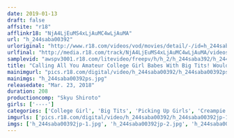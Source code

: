 ```yaml
---
date: 2019-01-13
draft: false
affsite: "r18"
afflinkr18: "NjA4LjEuMS4xLjAuMC4wLjAuMA"
url: "h_244saba00392"
urloriginal: "http://www.r18.com/videos/vod/movies/detail/-/id=h_244saba00392"
urlfinal: "http://media.r18.com/track/NjA4LjEuMS4xLjAuMC4wLjAuMA/videos/vod/movies/detail/-/id=h_244saba00392"
samplevid: "awspv3001.r18.com/litevideo/freepv/h/h_2/h_244saba392/h_244saba392_dmb_w.mp4"
title: "Calling All You Amateur College Girl Babes With Big Tits! Would You Like To Perform Public Masturbation While Looking A Cherry Boy In The Eye? Enjoy Dripping And Buttery Smooth Throbbing Pussies In Pussy Grinding Pleasure And A Raw Fucking Cherry Popping Fuck Fest Special!"
mainimgurl: "pics.r18.com/digital/video/h_244saba00392/h_244saba00392ps.jpg"
mainimgs: "h_244saba00392ps.jpg"
releasedate: "Mar. 23, 2018"
duration: 208
productioncomp: "Skyu Shiroto"
girls: ['----']
categories: ['College Girl', 'Big Tits', 'Picking Up Girls', 'Creampie', 'Masturbation', 'Hi-Def']
imgurls: ['pics.r18.com/digital/video/h_244saba00392/h_244saba00392jp-1.jpg', 'pics.r18.com/digital/video/h_244saba00392/h_244saba00392jp-2.jpg', 'pics.r18.com/digital/video/h_244saba00392/h_244saba00392jp-3.jpg', 'pics.r18.com/digital/video/h_244saba00392/h_244saba00392jp-4.jpg', 'pics.r18.com/digital/video/h_244saba00392/h_244saba00392jp-5.jpg', 'pics.r18.com/digital/video/h_244saba00392/h_244saba00392jp-6.jpg', 'pics.r18.com/digital/video/h_244saba00392/h_244saba00392jp-7.jpg', 'pics.r18.com/digital/video/h_244saba00392/h_244saba00392jp-8.jpg', 'pics.r18.com/digital/video/h_244saba00392/h_244saba00392jp-9.jpg', 'pics.r18.com/digital/video/h_244saba00392/h_244saba00392jp-10.jpg', 'pics.r18.com/digital/video/h_244saba00392/h_244saba00392jp-11.jpg', 'pics.r18.com/digital/video/h_244saba00392/h_244saba00392jp-12.jpg', 'pics.r18.com/digital/video/h_244saba00392/h_244saba00392jp-13.jpg', 'pics.r18.com/digital/video/h_244saba00392/h_244saba00392jp-14.jpg', 'pics.r18.com/digital/video/h_244saba00392/h_244saba00392jp-15.jpg', 'pics.r18.com/digital/video/h_244saba00392/h_244saba00392jp-16.jpg', 'pics.r18.com/digital/video/h_244saba00392/h_244saba00392jp-17.jpg', 'pics.r18.com/digital/video/h_244saba00392/h_244saba00392jp-18.jpg', 'pics.r18.com/digital/video/h_244saba00392/h_244saba00392jp-19.jpg', 'pics.r18.com/digital/video/h_244saba00392/h_244saba00392jp-20.jpg']
imgs: ['h_244saba00392jp-1.jpg', 'h_244saba00392jp-2.jpg', 'h_244saba00392jp-3.jpg', 'h_244saba00392jp-4.jpg', 'h_244saba00392jp-5.jpg', 'h_244saba00392jp-6.jpg', 'h_244saba00392jp-7.jpg', 'h_244saba00392jp-8.jpg', 'h_244saba00392jp-9.jpg', 'h_244saba00392jp-10.jpg', 'h_244saba00392jp-11.jpg', 'h_244saba00392jp-12.jpg', 'h_244saba00392jp-13.jpg', 'h_244saba00392jp-14.jpg', 'h_244saba00392jp-15.jpg', 'h_244saba00392jp-16.jpg', 'h_244saba00392jp-17.jpg', 'h_244saba00392jp-18.jpg', 'h_244saba00392jp-19.jpg', 'h_244saba00392jp-20.jpg']
---
```


